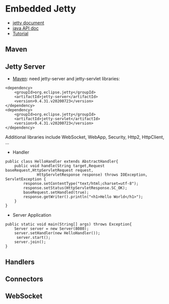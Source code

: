# Embedded Jetty 
- [jetty document](https://www.eclipse.org/jetty/documentation/current/index.html)
- [java API doc](https://www.eclipse.org/jetty/javadoc/)
- [Tutorial](https://wiki.eclipse.org/Jetty/Tutorial/Embedding_Jetty)

## Maven

## Jetty Server
- [Maven](https://mvnrepository.com/artifact/org.eclipse.jetty): need jetty-server and jetty-servlet libraries:
```
<dependency>
    <groupId>org.eclipse.jetty</groupId>
    <artifactId>jetty-server</artifactId>
    <version>9.4.31.v20200723</version>
</dependency>
<dependency>
    <groupId>org.eclipse.jetty</groupId>
    <artifactId>jetty-servlet</artifactId>
    <version>9.4.31.v20200723</version>
</dependency>
```
Additional libraries include WebSocket, WebApp, Security, Http2, HttpClient, ...
- Handler
```
public class HelloHandler extends AbstractHandler{
    public void handle(String target,Request baseRequest,HttpServletRequest request,
              HttpServletResponse response) throws IOException, ServletException {
        response.setContentType("text/html;charset=utf-8");
        response.setStatus(HttpServletResponse.SC_OK);
        baseRequest.setHandled(true);
        response.getWriter().println("<h1>Hello World</h1>");
    }
}
```
- Server Application
```
public static void main(String[] args) throws Exception{
    Server server = new Server(8080);
    server.setHandler(new HelloHandler());
     server.start();
    server.join();
}
```
## Handlers

## Connectors

## WebSocket


